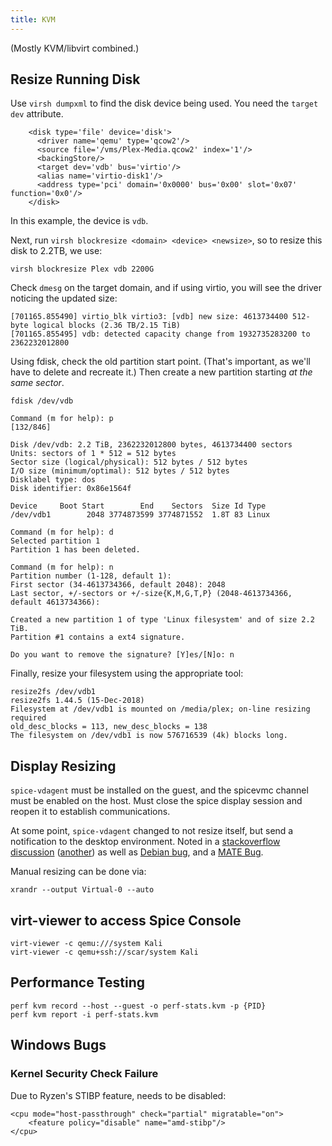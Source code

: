 ```yaml
---
title: KVM
---
```


(Mostly KVM/libvirt combined.)

## Resize Running Disk

Use `virsh dumpxml` to find the disk device being used.  You need the `target`
`dev` attribute.

```
    <disk type='file' device='disk'>
      <driver name='qemu' type='qcow2'/>
      <source file='/vms/Plex-Media.qcow2' index='1'/>
      <backingStore/>
      <target dev='vdb' bus='virtio'/>
      <alias name='virtio-disk1'/>
      <address type='pci' domain='0x0000' bus='0x00' slot='0x07' function='0x0'/>
    </disk>
```

In this example, the device is `vdb`.

Next, run `virsh blockresize <domain> <device> <newsize>`, so to resize this
disk to 2.2TB, we use:

```
virsh blockresize Plex vdb 2200G
```

Check `dmesg` on the target domain, and if using virtio, you will see the driver
noticing the updated size:

```
[701165.855490] virtio_blk virtio3: [vdb] new size: 4613734400 512-byte logical blocks (2.36 TB/2.15 TiB)
[701165.855495] vdb: detected capacity change from 1932735283200 to 2362232012800
```

Using fdisk, check the old partition start point.  (That's important, as we'll
have to delete and recreate it.)  Then create a new partition starting *at the
same sector*.

```
fdisk /dev/vdb

Command (m for help): p                                                                         [132/846]

Disk /dev/vdb: 2.2 TiB, 2362232012800 bytes, 4613734400 sectors
Units: sectors of 1 * 512 = 512 bytes
Sector size (logical/physical): 512 bytes / 512 bytes
I/O size (minimum/optimal): 512 bytes / 512 bytes
Disklabel type: dos
Disk identifier: 0x86e1564f

Device     Boot Start        End    Sectors  Size Id Type
/dev/vdb1        2048 3774873599 3774871552  1.8T 83 Linux

Command (m for help): d
Selected partition 1
Partition 1 has been deleted.

Command (m for help): n
Partition number (1-128, default 1):
First sector (34-4613734366, default 2048): 2048
Last sector, +/-sectors or +/-size{K,M,G,T,P} (2048-4613734366, default 4613734366):

Created a new partition 1 of type 'Linux filesystem' and of size 2.2 TiB.
Partition #1 contains a ext4 signature.

Do you want to remove the signature? [Y]es/[N]o: n
```

Finally, resize your filesystem using the appropriate tool:

```
resize2fs /dev/vdb1
resize2fs 1.44.5 (15-Dec-2018)
Filesystem at /dev/vdb1 is mounted on /media/plex; on-line resizing required
old_desc_blocks = 113, new_desc_blocks = 138
The filesystem on /dev/vdb1 is now 576716539 (4k) blocks long.
```

## Display Resizing

`spice-vdagent` must be installed on the guest, and the spicevmc channel must be
enabled on the host.  Must close the spice display session and reopen it to
establish communications.

At some point, `spice-vdagent` changed to not resize itself, but send a
notification to the desktop environment.  Noted in a [stackoverflow
discussion](https://stackoverflow.com/questions/41990600/virt-manager-guest-resize-not-working) ([another](https://superuser.com/questions/1183834/no-auto-resize-with-spice-and-virt-manager))
as well as [Debian bug](https://bugs.debian.org/cgi-bin/bugreport.cgi?bug=858549#15),
and a [MATE Bug](https://github.com/mate-desktop/marco/issues/338).

Manual resizing can be done via:

```
xrandr --output Virtual-0 --auto
```

## virt-viewer to access Spice Console

```
virt-viewer -c qemu:///system Kali
virt-viewer -c qemu+ssh://scar/system Kali
```

## Performance Testing

```
perf kvm record --host --guest -o perf-stats.kvm -p {PID}
perf kvm report -i perf-stats.kvm
```

## Windows Bugs

### Kernel Security Check Failure

Due to Ryzen's STIBP feature, needs to be disabled:

```
<cpu mode="host-passthrough" check="partial" migratable="on">
    <feature policy="disable" name="amd-stibp"/>
</cpu>
```
